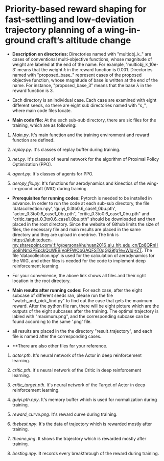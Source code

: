# Priority-based reward shaping for fast-settling and low-deviation trajectory planning of a wing-in-ground craft’s altitude change


* **Description on directories:**  Directories named with "multiobj_k_" are cases of conventional multi-objective functions, whose magnitude of weight are labeled at the end of the name. For example, 'multiobj_k_10e-3' means that the weight $k$ in the reward function is 0.001. Directories named with "proposed_base_" represent cases of the proposed objective function, whose magnitude of base is written at the end of the name. For instance, "proposed_base_3" means that the base $\lambda$ in the reward function is 3.
* Each directory is an individual case. Each case are examined with eight different seeds, so there are eight sub directories named with "s_", where main code files locate.

* **Main code file:** At the each sub-sub directory, there are six files for the training, which are as following:
1. *Main.py*. It's main function and the training environment and reward function are defined. 

2. *replay.py*. It's classes of replay buffer during training.

3. *net.py*. It's classes of neural network for the algorithm of Proximal Policy Optimization (PPO).

4. *agent.py*. It's classes of agents for PPO.

5. *aeropy_fix.py*. It's functions for aerodynamics and kinectics of the wing-in-ground craft (WIG) during training.

* **Prerequisites for running codes:**  Pytorch is needed to be installed in advance. In order to run the code at each sub-sub directory, the file 'datacollection.npy', 'guiyi_0.3to0.6_case1_0bu.pth', "actor_0.3to0.6_case1_0bu.pth", "critic_0.3to0.6_case1_0bu.pth" and "critic_target_0.3to0.6_case1_0bu.pth" should be downloaded and then placed in the root directory. Since the website of Github limits the size of files, the necessary file and main results are placed in the same directory and they are upload in onedrive. The link is https://aluhiteducn-my.sharepoint.com/:f:/g/personal/huhuan2016_alu_hit_edu_cn/Ep8QRnHSo9hNm3PEpckQcWEBjVqPFWObGAQFST0qGj39fg?e=WlgHZT. The file 'datacollection.npy' is used for the calculation of aerodynamics for the WIG, and other files is needed for the code to implement deep reinforcement learning.

* For your convenience, the above link shows all files and their right location in the root directory.

* **Main results after running codes:**  For each case, after the eight subcase of different seeds ran, please run the file "watch_and_pick_find.py" to find out the case that gets the maximum reward. After the python file ran, there will be eight picture which are the outputs of the eight subcases after the training. The optimal trajectory is labled with "maximum.png", and the corresponding subcase can be found according to the same '.png' file.

* all results are placed in the the directory "result_trajectory", and each file is named after the corresponding cases.

* **There are also other files for your reference.

1. *actor.pth*. It's neural network of the Actor in deep reinforcement learning.

2. *critic.pth*. It's neural network of the Critic in deep reinforcement learning.

3. *critic_target.pth*. It's neural network of the Target of Actor in deep reinforcement learning.

4. *guiyi.pth.npy*. It's memory buffer which is used for normalization during training.

6. *reward_curve.png*. It's reward curve during training.

7. *thebest.npy*. It's the data of trajectory which is rewarded mostly after training.

8. *theone.png*. It shows the trajectory which is rewarded mostly after training.

9. *bestlog.npy*. It records every breakthrough of the reward during training.
